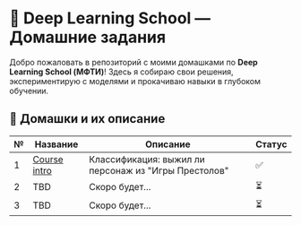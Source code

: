 # 🧠 Deep Learning School — Домашние задания  

Добро пожаловать в репозиторий с моими домашками по **Deep Learning School (МФТИ)**! Здесь я собираю свои решения, экспериментирую с моделями и прокачиваю навыки в глубоком обучении.  

## 🚀 Домашки и их описание  

| №  | Название | Описание | Статус |
|----|---------|----------|--------|
| 1  | [Course intro](homeworks/hw1_got_survival.ipynb) | Классификация: выжил ли персонаж из "Игры Престолов" | ✅ |
| 2  | TBD | Скоро будет... | ⏳ |
| 3  | TBD | Скоро будет... | ⏳ |
